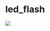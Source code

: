 # led_flash

![](https://github.com/smiletoeveryone/headless_raspberry_pi4/blob/master/raspbian%20os%20installation%20tutorial%20without%20a%20monitor.bmp)
